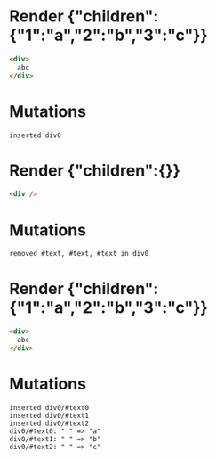 # Render {"children":{"1":"a","2":"b","3":"c"}}
```html
<div>
  abc
</div>
```

# Mutations
```
inserted div0
```


# Render {"children":{}}
```html
<div />
```

# Mutations
```
removed #text, #text, #text in div0
```


# Render {"children":{"1":"a","2":"b","3":"c"}}
```html
<div>
  abc
</div>
```

# Mutations
```
inserted div0/#text0
inserted div0/#text1
inserted div0/#text2
div0/#text0: " " => "a"
div0/#text1: " " => "b"
div0/#text2: " " => "c"
```